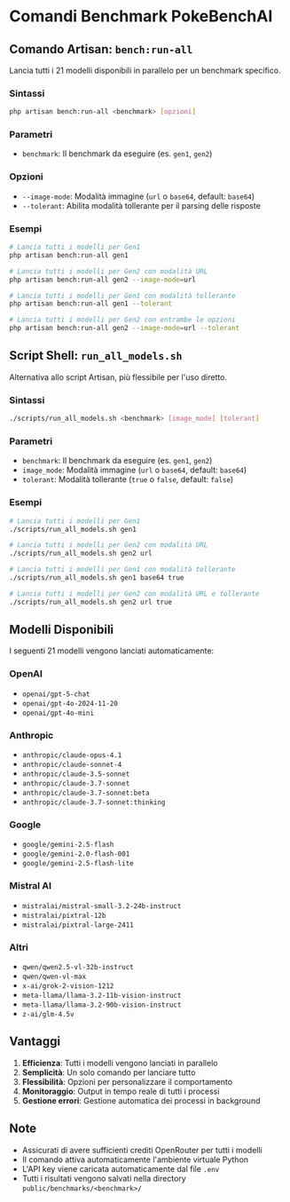 # Comandi Benchmark PokeBenchAI

## Comando Artisan: `bench:run-all`

Lancia tutti i 21 modelli disponibili in parallelo per un benchmark specifico.

### Sintassi
```bash
php artisan bench:run-all <benchmark> [opzioni]
```

### Parametri
- `benchmark`: Il benchmark da eseguire (es. `gen1`, `gen2`)

### Opzioni
- `--image-mode`: Modalità immagine (`url` o `base64`, default: `base64`)
- `--tolerant`: Abilita modalità tollerante per il parsing delle risposte

### Esempi
```bash
# Lancia tutti i modelli per Gen1
php artisan bench:run-all gen1

# Lancia tutti i modelli per Gen2 con modalità URL
php artisan bench:run-all gen2 --image-mode=url

# Lancia tutti i modelli per Gen1 con modalità tollerante
php artisan bench:run-all gen1 --tolerant

# Lancia tutti i modelli per Gen2 con entrambe le opzioni
php artisan bench:run-all gen2 --image-mode=url --tolerant
```

## Script Shell: `run_all_models.sh`

Alternativa allo script Artisan, più flessibile per l'uso diretto.

### Sintassi
```bash
./scripts/run_all_models.sh <benchmark> [image_mode] [tolerant]
```

### Parametri
- `benchmark`: Il benchmark da eseguire (es. `gen1`, `gen2`)
- `image_mode`: Modalità immagine (`url` o `base64`, default: `base64`)
- `tolerant`: Modalità tollerante (`true` o `false`, default: `false`)

### Esempi
```bash
# Lancia tutti i modelli per Gen1
./scripts/run_all_models.sh gen1

# Lancia tutti i modelli per Gen2 con modalità URL
./scripts/run_all_models.sh gen2 url

# Lancia tutti i modelli per Gen1 con modalità tollerante
./scripts/run_all_models.sh gen1 base64 true

# Lancia tutti i modelli per Gen2 con modalità URL e tollerante
./scripts/run_all_models.sh gen2 url true
```

## Modelli Disponibili

I seguenti 21 modelli vengono lanciati automaticamente:

### OpenAI
- `openai/gpt-5-chat`
- `openai/gpt-4o-2024-11-20`
- `openai/gpt-4o-mini`

### Anthropic
- `anthropic/claude-opus-4.1`
- `anthropic/claude-sonnet-4`
- `anthropic/claude-3.5-sonnet`
- `anthropic/claude-3.7-sonnet`
- `anthropic/claude-3.7-sonnet:beta`
- `anthropic/claude-3.7-sonnet:thinking`

### Google
- `google/gemini-2.5-flash`
- `google/gemini-2.0-flash-001`
- `google/gemini-2.5-flash-lite`

### Mistral AI
- `mistralai/mistral-small-3.2-24b-instruct`
- `mistralai/pixtral-12b`
- `mistralai/pixtral-large-2411`

### Altri
- `qwen/qwen2.5-vl-32b-instruct`
- `qwen/qwen-vl-max`
- `x-ai/grok-2-vision-1212`
- `meta-llama/llama-3.2-11b-vision-instruct`
- `meta-llama/llama-3.2-90b-vision-instruct`
- `z-ai/glm-4.5v`

## Vantaggi

1. **Efficienza**: Tutti i modelli vengono lanciati in parallelo
2. **Semplicità**: Un solo comando per lanciare tutto
3. **Flessibilità**: Opzioni per personalizzare il comportamento
4. **Monitoraggio**: Output in tempo reale di tutti i processi
5. **Gestione errori**: Gestione automatica dei processi in background

## Note

- Assicurati di avere sufficienti crediti OpenRouter per tutti i modelli
- Il comando attiva automaticamente l'ambiente virtuale Python
- L'API key viene caricata automaticamente dal file `.env`
- Tutti i risultati vengono salvati nella directory `public/benchmarks/<benchmark>/` 
